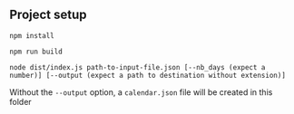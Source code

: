 ## Project setup
```
npm install
```

```
npm run build
```

```
node dist/index.js path-to-input-file.json [--nb_days (expect a number)] [--output (expect a path to destination without extension)]
```

Without the `--output` option, a `calendar.json` file will be created in this folder